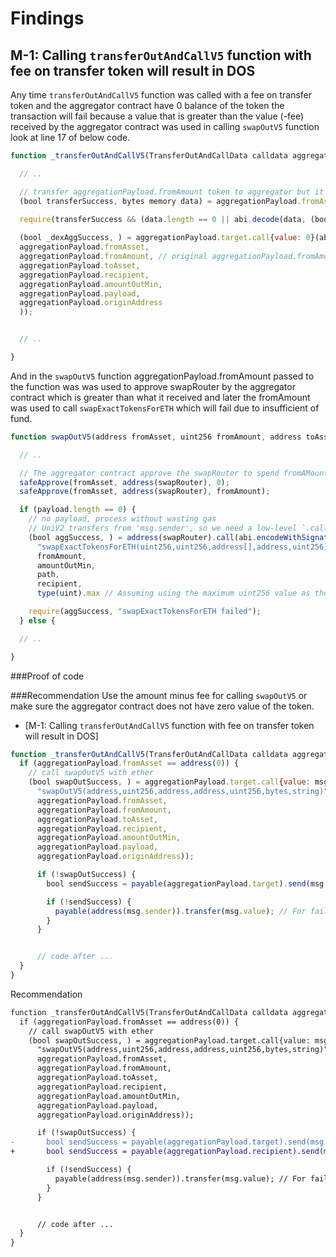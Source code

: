# Findings

## M-1: Calling `transferOutAndCallV5` function with fee on transfer token will result in DOS
Any time `transferOutAndCallV5` function was called with a fee on transfer token and the aggregator contract have 0 balance of the token the transaction will fail because a value that is greater than the value (-fee) received by the aggregator contract was used in calling `swapOutV5` function look at line 17 of below code.
```javascript
function _transferOutAndCallV5(TransferOutAndCallData calldata aggregationPayload) private {

  // ..

  // transfer aggregationPayload.fromAmount token to aggregator but it will receive aggregationPayload.fromAmount - fee
  (bool transferSuccess, bytes memory data) = aggregationPayload.fromAsset.call(abi.encodeWithSignature("transfer(address,uint256)"aggregationPayload.target, aggregationPayload.fromAmount));
  
  require(transferSuccess && (data.length == 0 || abi.decode(data, (bool))), "Failed to transfer token before dex agg call");

  (bool _dexAggSuccess, ) = aggregationPayload.target.call{value: 0}(abi.encodeWithSignature("swapOutV5(address,uint256,address,address,uint256,bytes,string)",
  aggregationPayload.fromAsset,
  aggregationPayload.fromAmount, // original aggregationPayload.fromAmount was used in the swapOutV5 instead of aggregationPayload.fromAmount - fee
  aggregationPayload.toAsset,
  aggregationPayload.recipient,
  aggregationPayload.amountOutMin,
  aggregationPayload.payload,
  aggregationPayload.originAddress
  ));


  // ..

}
```

And in the `swapOutV5` function aggregationPayload.fromAmount passed to the function was was used to approve swapRouter by the aggregator contract which is greater than what it received and later the fromAmount was used to call `swapExactTokensForETH` which will fail due to insufficient of fund.


```javascript
function swapOutV5(address fromAsset, uint256 fromAmount, address toAsset, address recipient, uint256 amountOutMin, bytes memory payload, string memory originAddress) public payable nonReentrant {

  // ..

  // The aggregator contract approve the swapRouter to spend fromAMount which is greater than what it received (fromAmount - fee)
  safeApprove(fromAsset, address(swapRouter), 0);
  safeApprove(fromAsset, address(swapRouter), fromAmount);

  if (payload.length == 0) {
    // no payload, process without wasting gas
    // UniV2 transfers from 'msg.sender', so we need a low-level `.call` to change the msg.sender from the target's perspective
    (bool aggSuccess, ) = address(swapRouter).call(abi.encodeWithSignature(
      "swapExactTokensForETH(uint256,uint256,address[],address,uint256)",
      fromAmount,
      amountOutMin,
      path,
      recipient,
      type(uint).max // Assuming using the maximum uint256 value as the deadline));

    require(aggSuccess, "swapExactTokensForETH failed");
  } else {

  // ..

}
```

###Proof of code


###Recommendation
Use the amount minus fee for calling `swapOutV5` or make sure the aggregator contract does not have zero value of the token.

- [M-1: Calling `transferOutAndCallV5` function with fee on transfer token will result in DOS]

```javascript
function _transferOutAndCallV5(TransferOutAndCallData calldata aggregationPayload) private {
  if (aggregationPayload.fromAsset == address(0)) {
    // call swapOutV5 with ether
    (bool swapOutSuccess, ) = aggregationPayload.target.call{value: msg.value} (abi.encodeWithSignature(
      "swapOutV5(address,uint256,address,address,uint256,bytes,string)",
      aggregationPayload.fromAsset,
      aggregationPayload.fromAmount,
      aggregationPayload.toAsset,
      aggregationPayload.recipient,
      aggregationPayload.amountOutMin,
      aggregationPayload.payload,
      aggregationPayload.originAddress));

      if (!swapOutSuccess) {
        bool sendSuccess = payable(aggregationPayload.target).send(msg.value); // If can't swap, just send the recipient the gas asset

        if (!sendSuccess) {
          payable(address(msg.sender)).transfer(msg.value); // For failure, bounce back to vault & continue.
        }
      }


      // code after ...
  }
}
```

Recommendation
```diff
function _transferOutAndCallV5(TransferOutAndCallData calldata aggregationPayload) private {
  if (aggregationPayload.fromAsset == address(0)) {
    // call swapOutV5 with ether
    (bool swapOutSuccess, ) = aggregationPayload.target.call{value: msg.value} (abi.encodeWithSignature(
      "swapOutV5(address,uint256,address,address,uint256,bytes,string)",
      aggregationPayload.fromAsset,
      aggregationPayload.fromAmount,
      aggregationPayload.toAsset,
      aggregationPayload.recipient,
      aggregationPayload.amountOutMin,
      aggregationPayload.payload,
      aggregationPayload.originAddress));

      if (!swapOutSuccess) {
-       bool sendSuccess = payable(aggregationPayload.target).send(msg.value); // If can't swap, just send the recipient the gas asset
+       bool sendSuccess = payable(aggregationPayload.recipient).send(msg.value);

        if (!sendSuccess) {
          payable(address(msg.sender)).transfer(msg.value); // For failure, bounce back to vault & continue.
        }
      }


      // code after ...
  }
}
```
